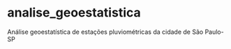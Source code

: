 # analise_geoestatistica
Análise geoestatística de estações pluviométricas da cidade de São Paulo-SP
